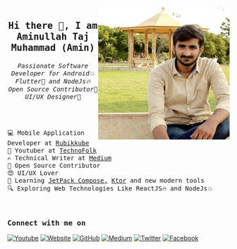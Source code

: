 <img align="right" src="https://github.com/AminullahTajMuhammad/AminullahTajMuhammad/blob/main/Amin.jpg" height="300"/>

<h2 align="center"><samp> Hi there 👋, I am Aminullah Taj Muhammad (Amin) </samp></h2>
<h6 align="center"><samp> Passionate Software Developer for Android💥 Flutter💙 and NodeJs🔥 <br> Open Source Contributor📖 UI/UX Designer🎉 </samp></h6>
<br>

<p>
  <samp>
    💻 Mobile Application Developer at <a href="https://rubikkube.com/">Rubikkube</a><br>
    🎥 Youtuber at <a href="https://www.youtube.com/c/technofolk">TechnoFolk</a><br>
    ✍️ Technical Writer at <a href="https://medium.com/@aminullahtaj">Medium</a><br>
    📖 Open Source Contributor<br>
    😍 UI/UX Lover</br>
    📝 Learning <a href="https://developer.android.com/jetpack/compose?gclid=CjwKCAjwr56IBhAvEiwA1fuqGl2BUI6woPv9DDeSP3QLTRqKO5YlFC-qulF81Vy8J4857X5vIZD9YRoCh78QAvD_BwE&gclsrc=aw.ds">JetPack Compose,</a> <a href="https://ktor.io/">Ktor</a> and new modern tools</br>
    🔍 Exploring Web Technologies Like ReactJS🔥 and NodeJs💥 
  </samp>
</p><br>

<h3><samp> Connect with me on </samp></h3>

[![Youtube](https://img.shields.io/badge/Youtube-FF0000?style=for-the-badge&logo=youtube&logoColor=white)](https://www.youtube.com/channel/UCmluJHtKa8ocjXnlxWFUE-g)
[![Website](https://img.shields.io/badge/Website-100000?style=for-the-badge&logo=computer&logoColor=white)](https://aminullahtaj.com/)
[![GitHub](https://img.shields.io/badge/GitHub-100000?style=for-the-badge&logo=github&logoColor=white)](https://www.github.com/AminullahTajMuhammad) 
[![Medium](https://img.shields.io/badge/Medium-100000?style=for-the-badge&logo=medium&logoColor=white)](https://medium.com/@aminullahtaj)
[![Twitter](https://img.shields.io/badge/Twitter-1DA1F2?style=for-the-badge&logo=twitter&logoColor=white)](https://www.twitter.com/AminullahTajM)
[![Facebook](https://img.shields.io/badge/Facebook-4267B2?style=for-the-badge&logo=facebook&logoColor=white)](https://www.facebook.com/ameenullahtajmuhammad)

<!-- [![Twitter Profile](https://img.shields.io/badge/LinkedIn-0077B5?style=for-the-badge&logo=linkedin&logoColor=white)](https://twitter.com/muhd_ahsanayaz) [![Instagram Profile](https://img.shields.io/badge/Facebook-1877F2?style=for-the-badge&logo=facebook&logoColor=white)](https://instagram.com/muhd.ahsanayaz) [![Facebook Profile](https://img.shields.io/badge/Instagram-E4405F?style=for-the-badge&logo=instagram&logoColor=white)](https://facebook.com/muhd.ahsanayaz) [![TikTok Profile](https://img.shields.io/badge/TikTok-000000?style=for-the-badge&logo=tiktok&logoColor=white)](https://www.tiktok.com/@muhd.ahsanayaz) [![CodeZen Discord](https://img.shields.io/discord/814191682282717194.svg?label=CodeZen&logo=Discord&colorB=7289da&style=for-the-badge)](https://discord.gg/rEBSSh926k) -->
<!--
**AminullahTajMuhammad/AminullahTajMuhammad** is a ✨ _special_ ✨ repository because its `README.md` (this file) appears on your GitHub profile.

Here are some ideas to get you started:

- 🔭 I’m currently working on ...
- 🌱 I’m currently learning ...
- 👯 I’m looking to collaborate on ...
- 🤔 I’m looking for help with ...
- 💬 Ask me about ...
- 📫 How to reach me: ...
- 😄 Pronouns: ...
- ⚡ Fun fact: ...
-->
